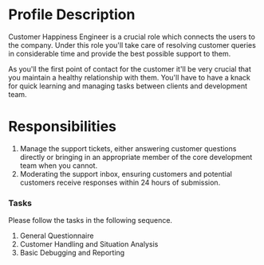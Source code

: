 # Profile Description

Customer Happiness Engineer is a crucial role which connects the users to the company. Under this role you'll take care of resolving customer queries in considerable time and provide the best possible support to them.

As you'll the first point of contact for the customer it'll be very crucial that you maintain a healthy relationship with them. You'll have to have a knack for quick learning and managing tasks between clients and development team.

# Responsibilities

1. Manage the support tickets, either answering customer questions directly or
bringing in an appropriate member of the core development team when you
cannot.
2. Moderating the support inbox, ensuring customers and potential customers
receive responses within 24 hours of submission.

### Tasks

Please follow the tasks in the following sequence. 

1. General Questionnaire
2. Customer Handling and Situation Analysis
3. Basic Debugging and Reporting

